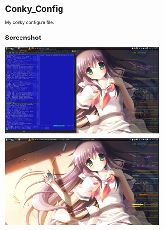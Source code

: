 Conky_Config
===============

   My conky configure file.


## Screenshot

   ![ShowDesktop_v9](https://github.com/LittleKey/gallery/blob/master/ShowDesktop_v9.png?raw=true)

   ![ShowDesktop_v8](https://github.com/LittleKey/gallery/blob/master/ShowDesktop_v8.png?raw=true)

